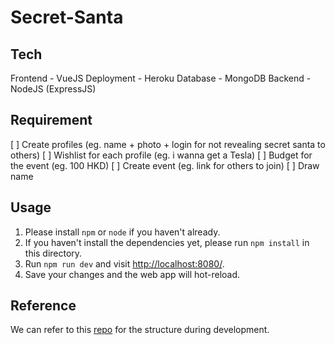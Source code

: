 # Secret-Santa

## Tech
Frontend - VueJS
Deployment - Heroku
Database - MongoDB
Backend - NodeJS (ExpressJS)

## Requirement
[ ] Create profiles (eg. name + photo + login for not revealing secret santa to others)
[ ] Wishlist for each profile (eg. i wanna get a Tesla)
[ ] Budget for the event (eg. 100 HKD)
[ ] Create event (eg. link for others to join)
[ ] Draw name

## Usage
1. Please install `npm` or `node` if you haven't already.
1. If you haven't install the dependencies yet, please run `npm install` in this directory.
2. Run `npm run dev` and visit [http://localhost:8080/](http://localhost:8080/).
3. Save your changes and the web app will hot-reload.

## Reference
We can refer to this [repo](https://github.com/gothinkster/vue-realworld-example-app/) for the structure during development.

